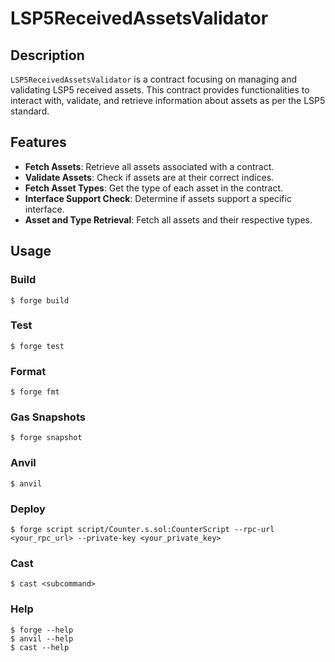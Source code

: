 # LSP5ReceivedAssetsValidator

## Description

`LSP5ReceivedAssetsValidator` is a contract focusing on managing and validating LSP5 received assets. This contract provides functionalities to interact with, validate, and retrieve information about assets as per the LSP5 standard.

## Features

- **Fetch Assets**: Retrieve all assets associated with a contract.
- **Validate Assets**: Check if assets are at their correct indices.
- **Fetch Asset Types**: Get the type of each asset in the contract.
- **Interface Support Check**: Determine if assets support a specific interface.
- **Asset and Type Retrieval**: Fetch all assets and their respective types.

## Usage

### Build

```shell
$ forge build
```

### Test

```shell
$ forge test
```

### Format

```shell
$ forge fmt
```

### Gas Snapshots

```shell
$ forge snapshot
```

### Anvil

```shell
$ anvil
```

### Deploy

```shell
$ forge script script/Counter.s.sol:CounterScript --rpc-url <your_rpc_url> --private-key <your_private_key>
```

### Cast

```shell
$ cast <subcommand>
```

### Help

```shell
$ forge --help
$ anvil --help
$ cast --help
```
